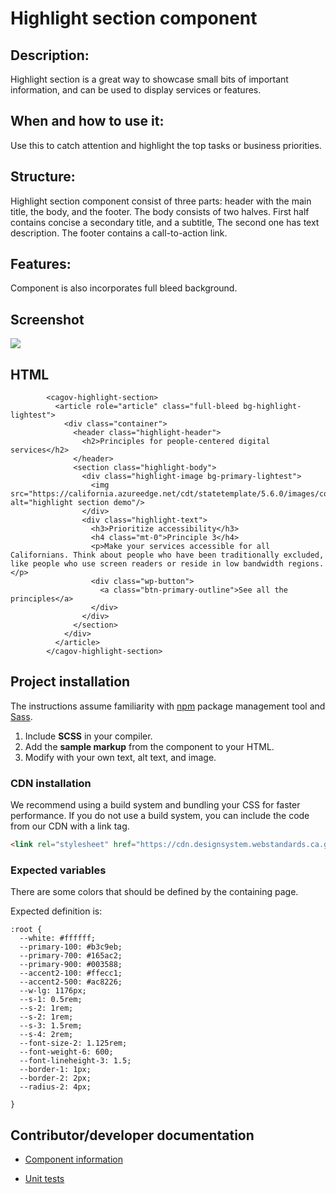 # Highlight section component

## Description:

Highlight section is a great way to showcase small bits of important information, and can be used to display services or features. 

## When and how to use it:

Use this to catch attention and highlight the top tasks or business priorities. 

## Structure:

Highlight section component consist of three parts: header with the main title, the body, and the footer. The body consists of two halves. First half contains concise a secondary title, and a subtitle, The second one has text description. The footer contains a call-to-action link. 

## Features:

Component is also incorporates full bleed background. 


## Screenshot
<img src="img/highlight-section.png">

## HTML

```
        <cagov-highlight-section>
          <article role="article" class="full-bleed bg-highlight-lightest">
            <div class="container">
              <header class="highlight-header">
                <h2>Principles for people-centered digital services</h2>
              </header>
              <section class="highlight-body">
                <div class="highlight-image bg-primary-lightest">
                  <img src="https://california.azureedge.net/cdt/statetemplate/5.6.0/images/color.png" alt="highlight section demo"/>
                </div>
                <div class="highlight-text">
                  <h3>Prioritize accessibility</h3>
                  <h4 class="mt-0">Principle 3</h4>
                  <p>Make your services accessible for all Californians. Think about people who have been traditionally excluded, like people who use screen readers or reside in low bandwidth regions.</p>
                  <div class="wp-button">
                    <a class="btn-primary-outline">See all the principles</a>
                  </div>
                </div>
              </section>
            </div>
          </article>
        </cagov-highlight-section>
```

## Project installation

The instructions assume familiarity with [npm](https://npmjs.com) package management tool and [Sass](https://sass-lang.com/).

1. Include **SCSS** in your compiler.
2. Add the **sample markup** from the component to your HTML.
3. Modify with your own text, alt text, and image.

### CDN installation

We recommend using a build system and bundling your CSS for faster performance. If you do not use a build system, you can include the code from our CDN with a link tag.

```html
<link rel="stylesheet" href="https://cdn.designsystem.webstandards.ca.gov/components/ds-highlight-section/v2.0.1/dist/index.css">
```

### Expected variables

There are some colors that should be defined by the containing page.

Expected definition is:

```
:root {
  --white: #ffffff;
  --primary-100: #b3c9eb;
  --primary-700: #165ac2;
  --primary-900: #003588;
  --accent2-100: #ffecc1;
  --accent2-500: #ac8226;
  --w-lg: 1176px;
  --s-1: 0.5rem;
  --s-2: 1rem;
  --s-2: 1rem;
  --s-3: 1.5rem;
  --s-4: 2rem;
  --font-size-2: 1.125rem;
  --font-weight-6: 600;
  --font-lineheight-3: 1.5;
  --border-1: 1px;
  --border-2: 2px;
  --radius-2: 4px;

}
```

## Contributor/developer documentation

- [Component information](https://github.com/cagov/design-system/blob/main/components/README.md)

- [Unit tests](https://github.com/cagov/design-system/blob/main/components/UNIT-TESTS.md)
